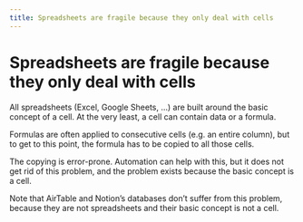 ```yaml
---
title: Spreadsheets are fragile because they only deal with cells
---
```


# Spreadsheets are fragile because they only deal with cells
All spreadsheets (Excel, Google Sheets, …) are built around the basic concept of a cell. At the very least, a cell can contain data or a formula.

Formulas are often applied to consecutive cells (e.g. an entire column), but to get to this point, the formula has to be copied to all those cells.

The copying is error-prone. Automation can help with this, but it does not get rid of this problem, and the problem exists because the basic concept is a cell.

Note that AirTable and Notion’s databases don’t suffer from this problem, because they are not spreadsheets and their basic concept is not a cell.